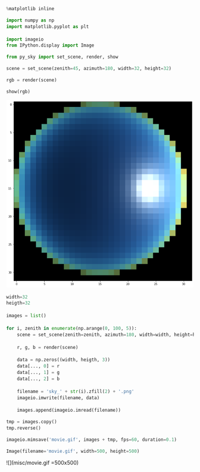 ```python
%matplotlib inline
```


```python
import numpy as np
import matplotlib.pyplot as plt

import imageio
from IPython.display import Image
```


```python
from py_sky import set_scene, render, show
```


```python
scene = set_scene(zenith=45, azimuth=180, width=32, height=32)
```


```python
rgb = render(scene)
```


```python
show(rgb)
```




![png](misc/output_5_1.png)



```python
width=32
heigth=32

images = list()

for i, zenith in enumerate(np.arange(0, 100, 5)):
    scene = set_scene(zenith=zenith, azimuth=180, width=width, height=heigth)
    
    r, g, b = render(scene)
    
    data = np.zeros((width, heigth, 3))
    data[..., 0] = r
    data[..., 1] = g
    data[..., 2] = b
    
    filename = 'sky_' + str(i).zfill(2) + '.png'
    imageio.imwrite(filename, data)
    
    images.append(imageio.imread(filename))
```



```python
tmp = images.copy()
tmp.reverse()
```


```python
imageio.mimsave('movie.gif', images + tmp, fps=60, duration=0.1)
```


```python
Image(filename='movie.gif', width=500, height=500)
```




![](misc/movie.gif =500x500)





```python

```
